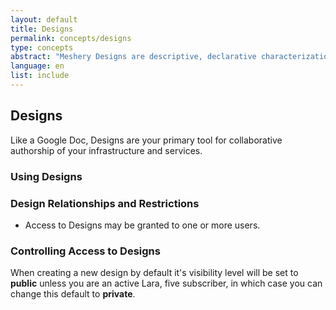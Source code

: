 ```yaml
---
layout: default
title: Designs
permalink: concepts/designs
type: concepts
abstract: "Meshery Designs are descriptive, declarative characterizations of how your Kubernetes infrastructure should be configured."
language: en
list: include
---
```



## Designs
Like a Google Doc, Designs are your primary tool for collaborative authorship of your infrastructure and services.

### Using Designs


### Design Relationships and Restrictions
- Access to Designs may be granted to one or more users.

### Controlling Access to Designs
When creating a new design by default it's visibility level will be set to __public__ unless you are an active Lara, five subscriber, in which case you can change this default to __private__. 



